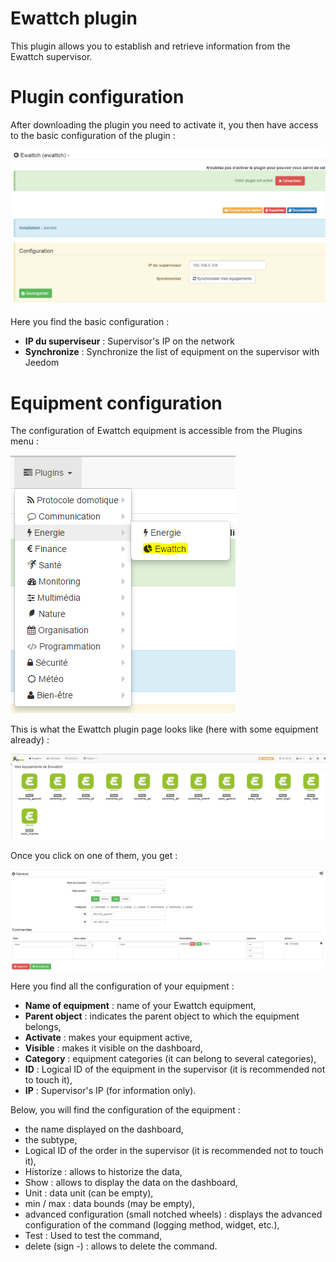 # Ewattch plugin 

This plugin allows you to establish and retrieve information from the Ewattch supervisor.

# Plugin configuration 

After downloading the plugin you need to activate it, you then have access to the basic configuration of the plugin :

![ewattch1](./images/ewattch1.PNG)

Here you find the basic configuration :

-   **IP du superviseur** : Supervisor's IP on the network
-   **Synchronize** : Synchronize the list of equipment on the supervisor with Jeedom

# Equipment configuration 

The configuration of Ewattch equipment is accessible from the Plugins menu :

![ewattch2](./images/ewattch2.PNG)

This is what the Ewattch plugin page looks like (here with some equipment already) :

![ewattch3](./images/ewattch3.PNG)

Once you click on one of them, you get :

![ewattch4](./images/ewattch4.PNG)

Here you find all the configuration of your equipment :

-   **Name of equipment** : name of your Ewattch equipment,
-   **Parent object** : indicates the parent object to which the equipment belongs,
-   **Activate** : makes your equipment active,
-   **Visible** : makes it visible on the dashboard,
-   **Category** : equipment categories (it can belong to several categories),
-   **ID** : Logical ID of the equipment in the supervisor (it is recommended not to touch it),
-   **IP** : Supervisor's IP (for information only).

Below, you will find the configuration of the equipment :

-   the name displayed on the dashboard,
-   the subtype,
-   Logical ID of the order in the supervisor (it is recommended not to touch it),
-   Historize : allows to historize the data,
-   Show : allows to display the data on the dashboard,
-   Unit : data unit (can be empty),
-   min / max : data bounds (may be empty),
-   advanced configuration (small notched wheels) : displays the advanced configuration of the command (logging method, widget, etc.),
-   Test : Used to test the command,
-   delete (sign -) : allows to delete the command.


